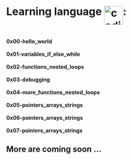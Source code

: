 # Learning language <img align="middle" alt="coding" width="50" src="https://i.giphy.com/media/5H6cKkRM4XjSRQI1Mn/giphy.webp">:
<br>**0x00-hello_world**</br>
<br>**0x01-variables_if_else_while**</br>
<br>**0x02-functions_nested_loops**</br>
<br>**0x03-debugging**</br>
<br>**0x04-more_functions_nested_loops**</br>
<br>**0x05-pointers_arrays_strings**</br>
<br>**0x06-pointers_arrays_strings**</br>
<br>**0x07-pointers_arrays_strings**</br>
## More are coming soon ...
